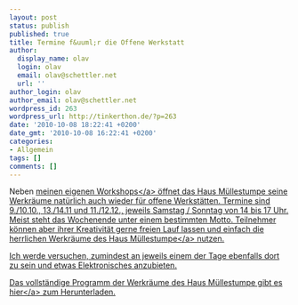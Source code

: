 ```yaml
---
layout: post
status: publish
published: true
title: Termine f&uuml;r die Offene Werkstatt
author:
  display_name: olav
  login: olav
  email: olav@schettler.net
  url: ''
author_login: olav
author_email: olav@schettler.net
wordpress_id: 263
wordpress_url: http://tinkerthon.de/?p=263
date: '2010-10-08 18:22:41 +0200'
date_gmt: '2010-10-08 16:22:41 +0200'
categories:
- Allgemein
tags: []
comments: []
---
```

<p>Neben <a href="&#47;2010&#47;09&#47;workshops-im-herbst&#47;">meinen eigenen Workshops<&#47;a> &ouml;ffnet das Haus M&uuml;llestumpe seine Werkr&auml;ume nat&uuml;rlich auch wieder f&uuml;r offene Werkst&auml;tten. Termine sind 9.&#47;10.10., 13.&#47;14.11 und 11.&#47;12.12., jeweils Samstag &#47; Sonntag von 14 bis 17 Uhr. Meist steht das Wochenende unter einem bestimmten Motto. Teilnehmer k&ouml;nnen aber ihrer Kreativit&auml;t gerne freien Lauf lassen und einfach die herrlichen Werkr&auml;ume des <a href="http:&#47;&#47;www.muellestumpe.de">Haus M&uuml;llestumpe<&#47;a> nutzen.</p>
<p>Ich werde versuchen, zumindest an jeweils einem der Tage ebenfalls dort zu sein und etwas Elektronisches anzubieten.</p>
<p>Das vollst&auml;ndige Programm der Werkr&auml;ume des Haus M&uuml;llestumpe gibt es <a href="http:&#47;&#47;muellestumpe.de&#47;images&#47;stories&#47;Werkraum_Veranstaltungen.pdf">hier<&#47;a> zum Herunterladen.</p>
